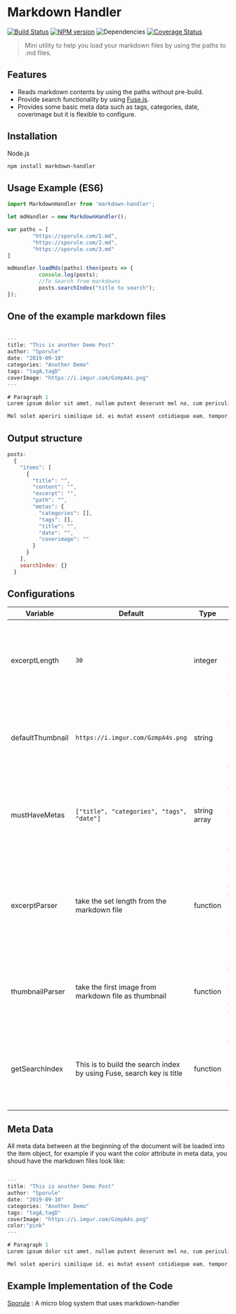 # Markdown Handler

[![Build Status](https://travis-ci.org/sporule/markdown-handler.svg?branch=master)](https://travis-ci.org/sporule/markdown-handler)
[![NPM version](https://img.shields.io/npm/v/markdown-handler.svg?style=flat)](https://www.npmjs.org/package/markdown-handler)
![Dependencies](https://img.shields.io/david/sporule/markdown-handler)
[![Coverage Status](https://coveralls.io/repos/github/sporule/markdown-handler/badge.svg?branch=master)](https://coveralls.io/github/sporule/markdown-handler?branch=master)

> Mini utility to help you load your markdown files by using the paths to .md files.

## Features

- Reads markdown contents by using the paths without pre-build.
- Provide  search functionality by using [Fuse.js](https://fusejs.io/).
- Provides some basic meta data such as tags, categories, date, coverimage but it is flexible to configure.

## Installation

Node.js

```bash
npm install markdown-handler
```

## Usage Example (ES6)

```javascript
import MarkdownHandler from 'markdown-handler';

let mdHandler = new MarkdownHandler();

var paths = [
        "https://sporule.com/1.md",
        "https://sporule.com/2.md",
        "https://sporule.com/3.md"
]

mdHandler.loadMds(paths).then(posts => {
          console.log(posts);
          //To Search from markdowns
          posts.searchIndex("title to search");
});


```

## One of the example markdown files

```javascript

---
title: "This is another Demo Post" 
author: "Sporule"
date: "2019-09-10"
categories: "Another Demo"
tags: "tagA,tagD"
coverImage: "https://i.imgur.com/GzmpA4s.png"
---

# Paragraph 1
Lorem ipsum dolor sit amet, nullam putent deserunt mel no, cum periculis intellegebat ne. Noluisse voluptatibus id sed, iudico essent ius et. In mutat mucius probatus eum. Has cu iusto audiam quaeque. Ad idque essent mei.

Mel solet aperiri similique id, ei mutat essent cotidieque eam, tempor ancillae pri te. Est at utroque explicari, eam comprehensam mediocritatem eu. Duis quodsi commune id cum, et eum noluisse consequuntur. Tation nullam conclusionemque mel in, nec volutpat splendide ad, nec ne persecuti intellegebat. Sed antiopam maiestatis rationibus no. Vocibus appetere mea an, no vix habeo dicant probatus.

```

## Output structure

```javascript
posts:
  {
    "items": [
      {
        "title": "",
        "content": "",
        "excerpt": "",
        "path": "",
        "metas": {
          "categories": [],
          "tags": [],
          "title": "",
          "date": "",
          "coverimage": ""
        }
      }
    ],
    searchIndex: {}
  }
```

## Configurations

| Variable         | Default                                                              | Type         | Note                                                                                   |
| ---------------- | -------------------------------------------------------------------- | ------------ | -------------------------------------------------------------------------------------- |
| excerptLength    | `30`                                                                 | integer      | The length of excerpt, excerpt will be generated from the markdown files               |
| defaultThumbnail | `https://i.imgur.com/GzmpA4s.png`                                    | string       | The default thumbnail if there is no image in markdown file                            |
| mustHaveMetas    | `["title", "categories", "tags", "date"]`                            | string array | This are the must have metas at the beginning of the markdown file                     |
| excerptParser    | take the set length from the markdown file                           | function     | Input is the markdown file and the length of the excerpt, output is the excerpt string |
| thumbnailParser  | take the first image from markdown file as thumbnail                 | function     | Input is the markdown file, output is the thumbnail string                             |
| getSearchIndex   | This is to build the search index by using Fuse, search key is title | function     | Input is the post processed markdown items, output is the fuse search object           |

## Meta Data

All meta data between at the beginning of the document will be loaded into the item object, for example if you want the color attribute in meta data, you shoud have the markdown files look like:

```javascript

---
title: "This is another Demo Post" 
author: "Sporule"
date: "2019-09-10"
categories: "Another Demo"
tags: "tagA,tagD"
coverImage: "https://i.imgur.com/GzmpA4s.png"
color:"pink"
---

# Paragraph 1
Lorem ipsum dolor sit amet, nullam putent deserunt mel no, cum periculis intellegebat ne. Noluisse voluptatibus id sed, iudico essent ius et. In mutat mucius probatus eum. Has cu iusto audiam quaeque. Ad idque essent mei.

Mel solet aperiri similique id, ei mutat essent cotidieque eam, tempor ancillae pri te. Est at utroque explicari, eam comprehensam mediocritatem eu. Duis quodsi commune id cum, et eum noluisse consequuntur. Tation nullam conclusionemque mel in, nec volutpat splendide ad, nec ne persecuti intellegebat. Sed antiopam maiestatis rationibus no. Vocibus appetere mea an, no vix habeo dicant probatus.

```

## Example Implementation of the Code

[Sporule](https://github.com/sporule/sporule) : A micro blog system that uses markdown-handler
